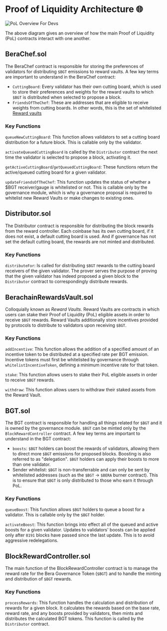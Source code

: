 # Proof of Liquidity Architecture 🌐

![PoL Overview For Devs](/assets/pol-overview-devs.png)

The above diagram gives an overview of how the main Proof of Liquidity (PoL) contracts interact with one another.

## BeraChef.sol

The BeraChef contract is responsible for storing the preferences of validators for distributing `$BGT` emissions to reward vaults. A few key terms are important to understand in the BeraChef contract:

- `CuttingBoard`: Every validator has their own cutting board, which is used to store their preferences and weights for the reward vaults to which `$BGT` is distributed when selected to propose a block.
- `FriendsOfTheChef`: These are addresses that are eligible to receive weights from cutting boards. In other words, this is the set of whitelisted [Reward vaults](/learn/pol/rewardvaults)

### Key Functions

`queueNewCuttingBoard`: This function allows validators to set a cutting board distribution for a future block. This is callable only by the validator.

`activateQueuedCuttingBoard` is called by the `Distributor` contract the next time the validator is selected to propose a block, activating it.

`getActiveCuttingBoard`/`getQueuedCuttingBoard`: These functions return the active/queued cutting board for a given validator.

`updateFriendsOfTheChef`: This function updates the status of whether a $BGT receiver/gauge is whitelisted or not. This is callable only by the governance module, which is why a governance proposal is required to whitelist new Reward Vaults or make changes to existing ones.

## Distributor.sol

The Distributor contract is responsible for distributing the block rewards from the reward controller. Each coinbase has its own cutting board, if it does not exist, a default cutting board is used. And if governance has not set the default cutting board, the rewards are not minted and distributed.

### Key Functions

`distributeFor`: Is called for distributing `$BGT` rewards to the cutting board receivers of the given validator. The prover serves the purpose of proving that the given validator has indeed proposed a given block to the `Distributor` contract to correspondingly distribute rewards.

## BerachainRewardsVault.sol

Colloquially known as _Reward Vaults_. Reward Vaults are contracts in which users can stake their Proof of Liquidity (PoL) eligible assets in order to receive `$BGT` rewards. Reward Vaults additionally store incentives provided by protocols to distribute to validators upon receiving `$BGT`.

### Key Functions

`addIncentive`: This function allows the addition of a specified amount of an incentive token to be distributed at a specified rate per BGT emission. Incentive tokens must first be whitelisted by governance through `whitelistIncentiveToken`, defining a minimum incentive rate for that token.

`stake`: This function allows users to stake their PoL eligible assets in order to receive `$BGT` rewards.

`withdraw`: This function allows users to withdraw their staked assets from the Reward Vault.

## BGT.sol

The BGT contract is responsible for handling all things related for `$BGT` and it is owned by the governance module. `$BGT` can be minted only by the `BlockRewardController` contract. A few key terms are important to understand in the BGT contract:

- `boosts`: `$BGT` holders can boost the rewards of validators, allowing them to direct more `$BGT` emissions for proposed blocks. Boosting is also referred to as "delegation". `$BGT` holders can apply their boosts to more than one validator.
- Sender whitelist: `$BGT` is non-transferrable and can only be sent by whitelisted addresses (such as the `$BGT` -> `$BERA` burner contract). This is to ensure that `$BGT` is only distributed to those who earn it through PoL.

### Key Functions

`queueBoost`: This function allows `$BGT` holders to queue a boost for a validator. This is callable only by the `$BGT` holder.

`activateBoost`: This function brings into effect all of the queued and active boosts for a given validator. Updates to validators' boosts can be applied only after `8191` blocks have passed since the last update. This is to avoid aggressive redelegations.

## BlockRewardController.sol

The main function of the BlockRewardController contract is to manage the reward rate for the Bera Governance Token (`$BGT`) and to handle the minting and distribution of `$BGT` rewards.

### Key Functions

`processRewards`: This function handles the calculation and distribution of rewards for a given block. It calculates the rewards based on the base rate, reward rate, and any boosts provided by validators, then mints and distributes the calculated BGT tokens. This function is called by the `Distributor` contract.
